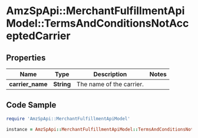 # AmzSpApi::MerchantFulfillmentApiModel::TermsAndConditionsNotAcceptedCarrier

## Properties

Name | Type | Description | Notes
------------ | ------------- | ------------- | -------------
**carrier_name** | **String** | The name of the carrier. | 

## Code Sample

```ruby
require 'AmzSpApi::MerchantFulfillmentApiModel'

instance = AmzSpApi::MerchantFulfillmentApiModel::TermsAndConditionsNotAcceptedCarrier.new(carrier_name: null)
```


